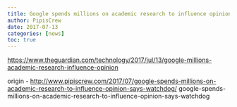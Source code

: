 ```yaml
---
title: Google spends millions on academic research to influence opinion, says watchdog
author: PipisCrew
date: 2017-07-13
categories: [news]
toc: true
---
```


https://www.theguardian.com/technology/2017/jul/13/google-millions-academic-research-influence-opinion

origin - http://www.pipiscrew.com/2017/07/google-spends-millions-on-academic-research-to-influence-opinion-says-watchdog/ google-spends-millions-on-academic-research-to-influence-opinion-says-watchdog
